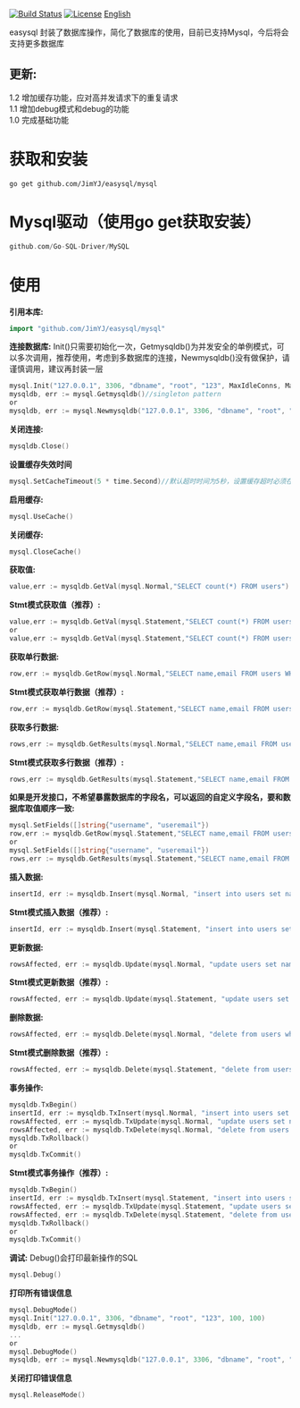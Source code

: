 [![Build Status](https://travis-ci.org/JimYJ/easysql.svg?branch=master)](https://travis-ci.org/JimYJ/easysql)
[![License](http://img.shields.io/badge/license-mit-blue.svg?style=flat-square)](https://raw.githubusercontent.com/ugorji/go/master/LICENSE)
[English](https://github.com/JimYJ/easysql/blob/master/README.md) 

easysql 封装了数据库操作，简化了数据库的使用，目前已支持Mysql，今后将会支持更多数据库

## 更新:
1.2 增加缓存功能，应对高并发请求下的重复请求<br>
1.1 增加debug模式和debug的功能<br>
1.0 完成基础功能<br>

# 获取和安装

```
go get github.com/JimYJ/easysql/mysql
```

# Mysql驱动（使用go get获取安装）
```go
github.com/Go-SQL-Driver/MySQL
```

# 使用

**引用本库:**

```go
import "github.com/JimYJ/easysql/mysql"
```

**连接数据库:** 
Init()只需要初始化一次，Getmysqldb()为并发安全的单例模式，可以多次调用，推荐使用，考虑到多数据库的连接，Newmysqldb()没有做保护，请谨慎调用，建议再封装一层
```go
mysql.Init("127.0.0.1", 3306, "dbname", "root", "123", MaxIdleConns, MaxOpenConns)//数据库ip，端口，数据库名，用户，密码，最大空闲数，最大连接数
mysqldb, err := mysql.Getmysqldb()//singleton pattern
or
mysqldb, err := mysql.Newmysqldb("127.0.0.1", 3306, "dbname", "root", "123", MaxIdleConns, MaxOpenConns)
```

**关闭连接:**
```go
mysqldb.Close()
```

**设置缓存失效时间**
```go
mysql.SetCacheTimeout(5 * time.Second)//默认超时时间为5秒，设置缓存超时必须在开启缓存之前，不然设置的时间不会生效
```
**启用缓存:**
```go
mysql.UseCache()
```

**关闭缓存:**
```go
mysql.CloseCache()
```



**获取值:**
```go
value,err := mysqldb.GetVal(mysql.Normal,"SELECT count(*) FROM users")
```

**Stmt模式获取值（推荐）:**
```go
value,err := mysqldb.GetVal(mysql.Statement,"SELECT count(*) FROM users")
or
value,err := mysqldb.GetVal(mysql.Statement,"SELECT count(*) FROM users where type = ?","public")
```

**获取单行数据:**
```go
row,err := mysqldb.GetRow(mysql.Normal,"SELECT name,email FROM users WHERE id = 2")
```

**Stmt模式获取单行数据（推荐）:**
```go
row,err := mysqldb.GetRow(mysql.Statement,"SELECT name,email FROM users WHERE id = ?",2)
```

**获取多行数据:**
```go
rows,err := mysqldb.GetResults(mysql.Normal,"SELECT name,email FROM users where type = 'public'")
```

**Stmt模式获取多行数据（推荐）:**
```go
rows,err := mysqldb.GetResults(mysql.Statement,"SELECT name,email FROM users where type = ?","public")
```


**如果是开发接口，不希望暴露数据库的字段名，可以返回的自定义字段名，要和数据库取值顺序一致:**
```go
mysql.SetFields([]string{"username", "useremail"})
row,err := mysqldb.GetRow(mysql.Statement,"SELECT name,email FROM users WHERE id = ?",2)
or
mysql.SetFields([]string{"username", "useremail"})
rows,err := mysqldb.GetResults(mysql.Statement,"SELECT name,email FROM users where type = ?","public")
```

**插入数据:**
```go
insertId, err := mysqldb.Insert(mysql.Normal, "insert into users set name = ?", "jim")
```


**Stmt模式插入数据（推荐）:**
```go
insertId, err := mysqldb.Insert(mysql.Statement, "insert into users set name = ?", "jim")
```

**更新数据:**
```go
rowsAffected, err := mysqldb.Update(mysql.Normal, "update users set name = ? where id =?", "jim", 1)
```

**Stmt模式更新数据（推荐）:**
```go
rowsAffected, err := mysqldb.Update(mysql.Statement, "update users set name = ? where id =?", "jim", 1)
```

**删除数据:**
```go
rowsAffected, err := mysqldb.Delete(mysql.Normal, "delete from users where id =?", 453)
```

**Stmt模式删除数据（推荐）:**
```go
rowsAffected, err := mysqldb.Delete(mysql.Statement, "delete from users where id =?", 453)
```

**事务操作:**
```go
mysqldb.TxBegin()
insertId, err := mysqldb.TxInsert(mysql.Normal, "insert into users set name = ?", "jim")
rowsAffected, err := mysqldb.TxUpdate(mysql.Normal, "update users set name = ? where id =?", "jim", 1)
rowsAffected, err := mysqldb.TxDelete(mysql.Normal, "delete from users where id =?", 453)
mysqldb.TxRollback()
or
mysqldb.TxCommit()
```

**Stmt模式事务操作（推荐）:**
```go
mysqldb.TxBegin()
insertId, err := mysqldb.TxInsert(mysql.Statement, "insert into users set name = ?", "jim")
rowsAffected, err := mysqldb.TxUpdate(mysql.Statement, "update users set name = ? where id =?", "jim", 1)
rowsAffected, err := mysqldb.TxDelete(mysql.Statement, "delete from users where id =?", 453)
mysqldb.TxRollback()
or
mysqldb.TxCommit()
```

**调试:**
Debug()会打印最新操作的SQL
```go
mysql.Debug()
```

**打印所有错误信息**
```go
mysql.DebugMode()
mysql.Init("127.0.0.1", 3306, "dbname", "root", "123", 100, 100)
mysqldb, err := mysql.Getmysqldb()
...
or
mysql.DebugMode()
mysqldb, err := mysql.Newmysqldb("127.0.0.1", 3306, "dbname", "root", "123", 100, 100)
```

**关闭打印错误信息**
```go
mysql.ReleaseMode()
```



